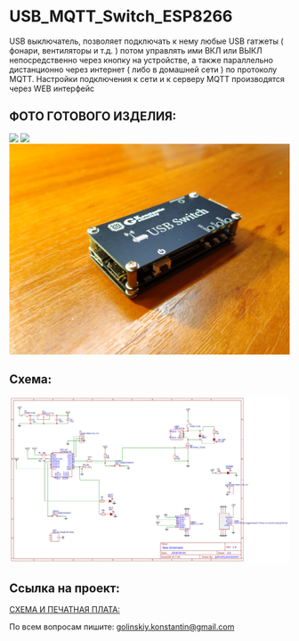 # USB_MQTT_Switch_ESP8266

USB выключатель, позволяет подключать к нему любые USB гатжеты ( фонари, вентиляторы и т.д. )
потом управлять ими ВКЛ или ВЫКЛ непосредственно через кнопку на устройстве, 
а также параллельно дистанционно через интернет 
( либо в домашней сети ) по протоколу MQTT.
Настройки подключения к сети и к серверу MQTT производятся через WEB интерфейс

## ФОТО ГОТОВОГО ИЗДЕЛИЯ:
![](https://github.com/GolinskiyKonstantin/USB_MQTT_Switch_ESP8266/blob/master/image/001.jpg)
![](https://github.com/GolinskiyKonstantin/USB_MQTT_Switch_ESP8266/blob/master/image/003.jpg)
![](https://github.com/GolinskiyKonstantin/USB_MQTT_Switch_ESP8266/blob/master/image/002.jpg)

## Схема:
![СХЕМА:](https://github.com/GolinskiyKonstantin/USB_MQTT_Switch_ESP8266/blob/master/Schematic_USB_MQTT_Switch_ESP8266.png)

## Ссылка на проект:
[СХЕМА И ПЕЧАТНАЯ ПЛАТА:](https://easyeda.com/golinskiy.konstantin/esp-8266_usb_switch/)

По всем вопросам пишите: golinskiy.konstantin@gmail.com


